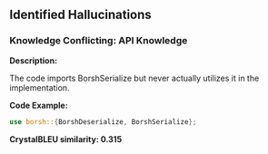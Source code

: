 ## Identified Hallucinations

### Knowledge Conflicting: API Knowledge
**Description:** 

The code imports BorshSerialize but never actually utilizes it in the implementation.

**Code Example:**
```rust
use borsh::{BorshDeserialize, BorshSerialize};
```

**CrystalBLEU similarity: 0.315** 
